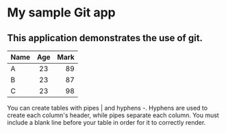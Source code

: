# My sample Git app
## This application demonstrates the use of git.

|     Name     |      Age       |     Mark      |
| :---         |     :---:      |          ---: |
|      A       |      23        |     89        |
|      B       |      23        |     87        |
|      C       |      23        |     98        |


You can create tables with pipes | and hyphens -. Hyphens are used to create each column's header, while pipes separate each column. You must include a blank line before your table in order for it to correctly render.
